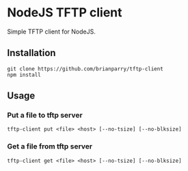 # NodeJS TFTP client
Simple TFTP client for NodeJS.
## Installation
```
git clone https://github.com/brianparry/tftp-client
npm install
```
## Usage
### Put a file to tftp server
```tftp-client put <file> <host> [--no-tsize] [--no-blksize]```
### Get a file from tftp server
```tftp-client get <file> <host> [--no-tsize] [--no-blksize]```
